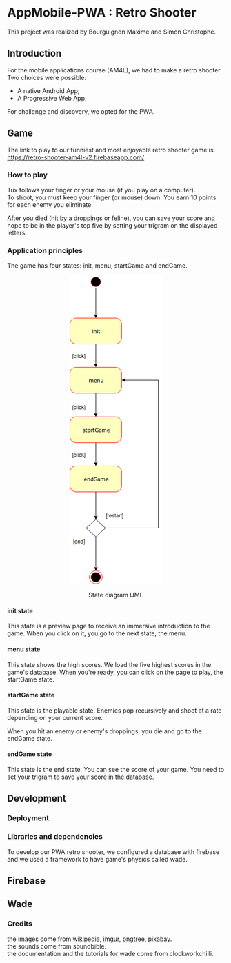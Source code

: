 # AppMobile-PWA : Retro Shooter

This project was realized by Bourguignon Maxime and Simon Christophe.

## Introduction

For the mobile applications course (AM4L), we had to make a retro shooter. Two choices were possible:

- A native Android App;
- A Progressive Web App.

For challenge and discovery, we opted for the PWA.

## Game

The link to play to our funniest and most enjoyable retro shooter game is:\
https://retro-shooter-am4l-v2.firebaseapp.com/

### How to play

Tux follows your finger or your mouse (if you play on a computer).\
To shoot, you must keep your finger (or mouse) down. You earn 10 points for each enemy you eliminate.

After you died (hit by a droppings or feline), you can save your score and hope to be in the player's top five by setting your trigram on the displayed letters.

### Application principles

The game has four states: init, menu, startGame and endGame.

<p align="center">
<img src="./diagrams/StateMachine.png">
</p>
<p align="center">State diagram UML</p>

#### init state

This state is a preview page to receive an immersive introduction to the game.
When you click on it, you go to the next state, the menu.

#### menu state

This state shows the high scores. We load the five highest scores in the game's database.
When you're ready, you can click on the page to play, the startGame state.

#### startGame state

This state is the playable state.
Enemies pop recursively and shoot at a rate depending on your current score.

When you hit an enemy or enemy's droppings, you die and go to the endGame state.

#### endGame state

This state is the end state.
You can see the score of your game. You need to set your trigram to save your score in the database.

## Development

### Deployment

### Libraries and dependencies

To develop our PWA retro shooter, we configured a database with firebase and we used a framework to have game's physics called wade.

## Firebase

## Wade

### Credits

the images come from wikipedia, imgur, pngtree, pixabay.\
the sounds come from soundbible.\
the documentation and the tutorials for wade come from clockworkchilli.

